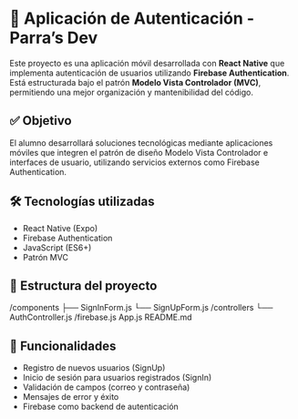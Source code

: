 # 📱 Aplicación de Autenticación - Parra’s Dev

Este proyecto es una aplicación móvil desarrollada con **React Native** que implementa autenticación de usuarios utilizando **Firebase Authentication**. Está estructurada bajo el patrón **Modelo Vista Controlador (MVC)**, permitiendo una mejor organización y mantenibilidad del código.

## ✅ Objetivo

El alumno desarrollará soluciones tecnológicas mediante aplicaciones móviles que integren el patrón de diseño Modelo Vista Controlador e interfaces de usuario, utilizando servicios externos como Firebase Authentication.

## 🛠️ Tecnologías utilizadas

- React Native (Expo)
- Firebase Authentication
- JavaScript (ES6+)
- Patrón MVC

## 🧩 Estructura del proyecto
/components
├── SignInForm.js
└── SignUpForm.js
/controllers
└── AuthController.js
/firebase.js
App.js
README.md

## 🔐 Funcionalidades

- Registro de nuevos usuarios (SignUp)
- Inicio de sesión para usuarios registrados (SignIn)
- Validación de campos (correo y contraseña)
- Mensajes de error y éxito
- Firebase como backend de autenticación